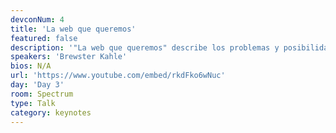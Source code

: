 ```yaml
---
devconNum: 4
title: 'La web que queremos'
featured: false
description: '"La web que queremos" describe los problemas y posibilidades de crear una web que no es espía (no nos espía), que no tiene puntos centralizados de control, y lo que es más importante, está abierto para siempre. Él hará una demostración en vivo de Dweb.archive. rg que utiliza IPFS, WebTorrent, GUN, YJS para crear almacenamiento descentralizado de algunos de nuestros 40 Petabytes de datos.'
speakers: 'Brewster Kahle'
bios: N/A
url: 'https://www.youtube.com/embed/rkdFko6wNuc'
day: 'Day 3'
room: Spectrum
type: Talk
category: keynotes
---
```


